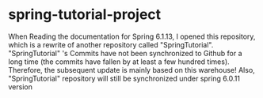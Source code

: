 # spring-tutorial-project
When Reading the documentation for Spring 6.1.13, I opened this repository, which is a rewrite of another repository called "SpringTutorial". "SpringTutorial" 's Commits have not been synchronized to Github for a long time (the commits have fallen by at least a few hundred times). Therefore, the subsequent update is mainly based on this warehouse! Also, "SpringTutorial" repository will still be synchronized under spring 6.0.11 version